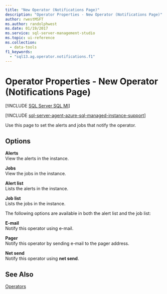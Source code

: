 ```yaml
---
title: "New Operator (Notifications Page)"
description: "Operator Properties - New Operator (Notifications Page)"
author: rwestMSFT
ms.author: randolphwest
ms.date: 01/19/2017
ms.service: sql-server-management-studio
ms.topic: ui-reference
ms.collection:
  - data-tools
f1_keywords:
  - "sql13.ag.operator.notifications.f1"
---
```


# Operator Properties - New Operator (Notifications Page)

[!INCLUDE [SQL Server SQL MI](../includes/applies-to-version/sql-asdbmi.md)]

[!INCLUDE [sql-server-agent-azure-sql-managed-instance-support](../includes/sql-server-agent-azure-sql-managed-instance-support.md)]

Use this page to set the alerts and jobs that notify the operator.  
  
## Options  
**Alerts**  
View the alerts in the instance.  
  
**Jobs**  
View the jobs in the instance.  
  
**Alert list**  
Lists the alerts in the instance.  
  
**Job list**  
Lists the jobs in the instance.  
  
The following options are available in both the alert list and the job list:  
  
**E-mail**  
Notify this operator using e-mail.  
  
**Pager**  
Notify this operator by sending e-mail to the pager address.  
  
**Net send**  
Notify this operator using **net send**.  
  
## See Also  
[Operators](operators.md)  
